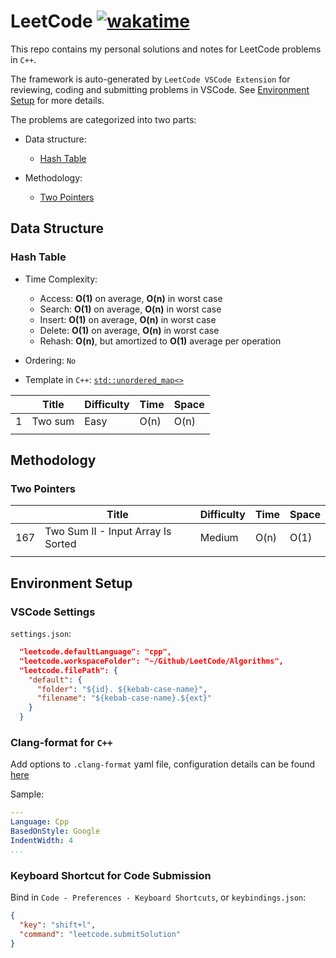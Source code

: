 # LeetCode [![wakatime](https://wakatime.com/badge/user/7d2c2fc8-bd1d-4e1e-bb2b-b49c6120ed53/project/888b92b9-c84f-4617-b31c-3668de8ecca4.svg)](https://wakatime.com/badge/user/7d2c2fc8-bd1d-4e1e-bb2b-b49c6120ed53/project/888b92b9-c84f-4617-b31c-3668de8ecca4)

This repo contains my personal solutions and notes for LeetCode problems in `C++`.

The framework is auto-generated by `LeetCode VSCode Extension` for reviewing, coding and submitting problems in VSCode. See [Environment Setup](#environment-setup) for more details.

The problems are categorized into two parts:

- Data structure:
  - [Hash Table](#hash-table)

- Methodology:
  - [Two Pointers](#two-pointers)

## Data Structure

### Hash Table

- Time Complexity:
  - Access: **O(1)** on average, **O(n)** in worst case
  - Search: **O(1)** on average, **O(n)** in worst case
  - Insert: **O(1)** on average, **O(n)** in worst case
  - Delete: **O(1)** on average, **O(n)** in worst case
  - Rehash: **O(n)**, but amortized to **O(1)** average per operation

- Ordering: `No`

- Template in `C++`: [`std::unordered_map<>`](https://en.cppreference.com/w/cpp/container/unordered_map)

|     | Title                   | Difficulty | Time | Space |
|-----|-------------------------|------------|------|-------|
| 1   | Two sum                 | Easy       | O(n) | O(n)  |
|     |                         |            |      |       |

## Methodology

### Two Pointers

|     | Title                              | Difficulty | Time | Space |
|-----|------------------------------------|------------|------|-------|
| 167 | Two Sum II - Input Array Is Sorted | Medium     | O(n) | O(1)  |
|     |                                    |            |      |       |

## Environment Setup

### VSCode Settings

`settings.json`:

```json
  "leetcode.defaultLanguage": "cpp",
  "leetcode.workspaceFolder": "~/Github/LeetCode/Algorithms",
  "leetcode.filePath": {
    "default": {
      "folder": "${id}. ${kebab-case-name}",
      "filename": "${kebab-case-name}.${ext}"
    }
  }
```

### Clang-format for `C++`

Add options to `.clang-format` yaml file, configuration details can be found [here](https://releases.llvm.org/6.0.0/tools/clang/docs/ClangFormatStyleOptions.html)

Sample:

```yaml
---
Language: Cpp
BasedOnStyle: Google
IndentWidth: 4
...
```

### Keyboard Shortcut for Code Submission

Bind in `Code - Preferences - Keyboard Shortcuts`, or `keybindings.json`:

```json
{
  "key": "shift+l",
  "command": "leetcode.submitSolution"
}
```
